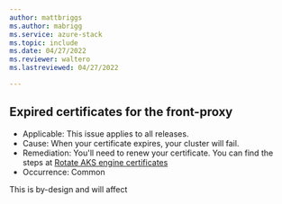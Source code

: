 ```yaml
---
author: mattbriggs
ms.author: mabrigg
ms.service: azure-stack
ms.topic: include
ms.date: 04/27/2022
ms.reviewer: waltero
ms.lastreviewed: 04/27/2022

---
```


## Expired certificates for the front-proxy

- Applicable: This issue applies to all releases.
- Cause: When your certificate expires, your cluster will fail.
- Remediation: You'll need to renew your certificate. You can find the steps at [Rotate AKS engine certificates](\azure-stack\user\azure-stack-kubernetes-aks-engine-troubleshoot?#to-rotate-your-aks-engine-certificates)
- Occurrence: Common

This is by-design and will affect 